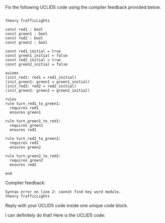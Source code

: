 
Fix the following UCLID5 code using the compiler feedback provided below.

```

theory TrafficLights

const red1 : bool
const green1 : bool
const red2 : bool
const green2 : bool

const red1_initial = true
const green1_initial = false
const red2_initial = true
const green2_initial = false

axioms
(init_red1: red1 = red1_initial)
(init_green1: green1 = green1_initial)
(init_red2: red2 = red2_initial)
(init_green2: green2 = green2_initial)

rules
rule turn_red1_to_green1:
  requires red1
  ensures green1

rule turn_green1_to_red1:
  requires green1
  ensures red1

rule turn_red2_to_green2:
  requires red2
  ensures green2

rule turn_green2_to_red2:
  requires green2
  ensures red2

end
```

Compiler feedback:

```
Syntax error on line 2: cannot find key word module.
theory TrafficLights

```
Reply with your UCLID5 code inside one unique code block.

I can definitely do that! Here is the UCLID5 code:
```
